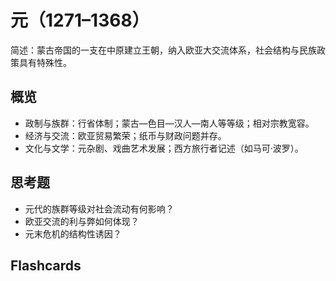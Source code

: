 # 元（1271–1368）

简述：蒙古帝国的一支在中原建立王朝，纳入欧亚大交流体系，社会结构与民族政策具有特殊性。

## 概览
- 政制与族群：行省体制；蒙古—色目—汉人—南人等等级；相对宗教宽容。
- 经济与交流：欧亚贸易繁荣；纸币与财政问题并存。
- 文化与文学：元杂剧、戏曲艺术发展；西方旅行者记述（如马可·波罗）。

## 思考题
- 元代的族群等级对社会流动有何影响？
- 欧亚交流的利与弊如何体现？
- 元末危机的结构性诱因？

## Flashcards
<Flashcard question="元代基本行政区划？" answer="行省制（省—路—府州县）。" />
<Flashcard question="元代文学成就？" answer="元杂剧与散曲。" />
<Flashcard question="元代纸币问题？" answer="滥发与通货不稳造成经济波动。" />

